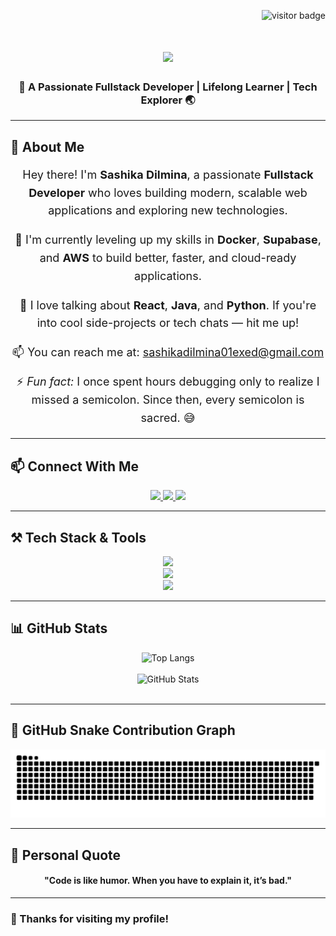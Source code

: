 <!-- Visitor Badge -->
<p align="right">
  <img src="https://visitor-badge.laobi.icu/badge?page_id=Sashika-Dilmina.Sashika-Dilmina" alt="visitor badge"/>
</p>

<!-- Typing Heading -->
<h1 align="center">
    <img src="https://readme-typing-svg.demolab.com?font=Fira+Code&size=30&pause=1000&width=435&lines=Hi+There!+%F0%9F%91%8B;I'm+Sashika+Dilmina!" />
</h1>

<h3 align="center">🚀 A Passionate Fullstack Developer | Lifelong Learner | Tech Explorer 🌏</h3>

---

## 🧠 About Me

<div align="center" style="font-size: 18px; line-height: 1.6;">
  <p>Hey there! I'm <strong>Sashika Dilmina</strong>, a passionate <strong>Fullstack Developer</strong> who loves building modern, scalable web applications and exploring new technologies.</p>

  <p>🚀 I'm currently leveling up my skills in <strong>Docker</strong>, <strong>Supabase</strong>, and <strong>AWS</strong> to build better, faster, and cloud-ready applications.</p>

  <p>💬 I love talking about <strong>React</strong>, <strong>Java</strong>, and <strong>Python</strong>. If you're into cool side-projects or tech chats — hit me up!</p>

  <p>📫 You can reach me at: <a href="mailto:sashikadilmina01exed@gmail.com">sashikadilmina01exed@gmail.com</a></p>

  <p>⚡ <em>Fun fact:</em> I once spent hours debugging only to realize I missed a semicolon. Since then, every semicolon is sacred. 😅</p>
</div>


---

## 📫 Connect With Me

<div align="center">
  <a href="mailto:sashikadilmina01exed@gmail.com">
    <img src="https://img.shields.io/badge/Gmail-D14836?style=for-the-badge&logo=gmail&logoColor=white" />
  </a>
  <a href="https://www.linkedin.com/in/sashika-dilmina-87550134a" target="_blank">
    <img src="https://img.shields.io/badge/LinkedIn-0077B5?style=for-the-badge&logo=linkedin&logoColor=white" />
  </a>
  <a href="https://github.com/Sashika-Dilmina" target="_blank">
    <img src="https://img.shields.io/badge/GitHub-171515?style=for-the-badge&logo=github&logoColor=white" />
  </a>
</div>

---

## ⚒️ Tech Stack & Tools

<div align="center">
  <img src="https://skillicons.dev/icons?i=react,nextjs,nodejs,express,python,java,c,javascript,typescript" />
  <br/>
  <img src="https://skillicons.dev/icons?i=html,css,tailwind,bootstrap,mui,figma,flask,firebase,mongodb,mysql" />
  <br/>
  <img src="https://skillicons.dev/icons?i=git,github,vscode,postman,linux,docker" />
</div>

---

## 📊 GitHub Stats

<div align="center">
  <img src="https://github-readme-stats.vercel.app/api/top-langs/?username=Sashika-Dilmina&layout=compact&theme=radical" alt="Top Langs" />
  <br/><br/>
  <img src="https://github-readme-stats.vercel.app/api?username=Sashika-Dilmina&show_icons=true&theme=radical" alt="GitHub Stats" />
  <br/><br/>
 
</div>

---

## 🐍 GitHub Snake Contribution Graph

<div align="center">
  <img src="https://github.com/Sashika-Dilmina/Sashika-Dilmina/blob/output/github-snake-dark.svg" alt="snake gif" />
</div>

---

## 🎨 Personal Quote

<h4 align="center"><b>"Code is like humor. When you have to explain it, it’s bad."</b></h4>

---

### 🧡 Thanks for visiting my profile!

